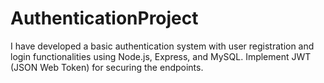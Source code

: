 # AuthenticationProject
I have developed a basic authentication system with user registration and login functionalities using Node.js, Express, and MySQL. Implement JWT (JSON Web Token) for securing the endpoints.
